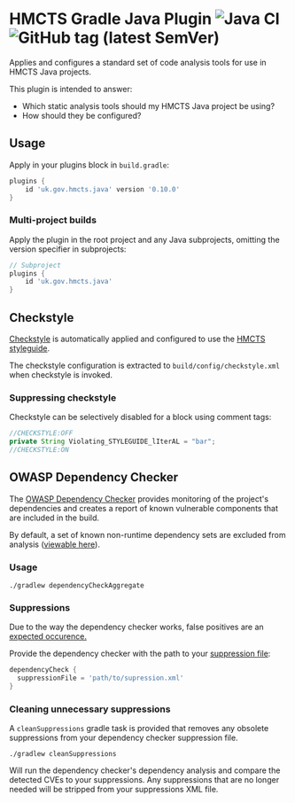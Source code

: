 # HMCTS Gradle Java Plugin ![Java CI](https://github.com/hmcts/gradle-java-plugin/workflows/Java%20CI/badge.svg) ![GitHub tag (latest SemVer)](https://img.shields.io/github/v/tag/hmcts/gradle-java-plugin?label=release)

Applies and configures a standard set of code analysis tools for use in HMCTS Java projects.

This plugin is intended to answer:

* Which static analysis tools should my HMCTS Java project be using?
* How should they be configured?


## Usage

Apply in your plugins block in `build.gradle`:

```groovy
plugins {
    id 'uk.gov.hmcts.java' version '0.10.0'
}
```

### Multi-project builds

Apply the plugin in the root project and any Java subprojects, omitting the version specifier in subprojects:

```groovy
// Subproject
plugins {
    id 'uk.gov.hmcts.java'
}
```

## Checkstyle

[Checkstyle](https://checkstyle.org/checks.html) is automatically applied and configured to use the [HMCTS styleguide](https://github.com/hmcts/gradle-java-plugin/blob/master/src/main/resources/hmcts-checkstyle.xml).

The checkstyle configuration is extracted to `build/config/checkstyle.xml` when checkstyle is invoked.

### Suppressing checkstyle

Checkstyle can be selectively disabled for a block using comment tags:

```java
//CHECKSTYLE:OFF
private String Violating_STYLEGUIDE_lIterAL = "bar";
//CHECKSTYLE:ON
```

## OWASP Dependency Checker

The [OWASP Dependency Checker](https://jeremylong.github.io/DependencyCheck/dependency-check-gradle/index.html) provides monitoring of the project's dependencies and creates a report of known vulnerable components that are included in the build.

By default, a set of known non-runtime dependency sets are excluded from analysis ([viewable here](https://github.com/hmcts/gradle-java-plugin/blob/f64ea895d880cc9c066a3bdef20c0fb90322cfad/src/main/java/uk/gov/hmcts/DependencyCheckSetup.java#L28-L28)).

### Usage

`./gradlew dependencyCheckAggregate`

### Suppressions

Due to the way the dependency checker works, false positives are an [expected occurence.](https://jeremylong.github.io/DependencyCheck/general/suppression.html)

Provide the dependency checker with the path to your [suppression file](https://jeremylong.github.io/DependencyCheck/general/suppression.html):

```groovy
dependencyCheck {
  suppressionFile = 'path/to/supression.xml'
}
```

### Cleaning unnecessary suppressions

A `cleanSuppressions` gradle task is provided that removes any obsolete suppressions from your dependency checker suppression file.

`./gradlew cleanSuppressions`

Will run the dependency checker's dependency analysis and compare the detected CVEs to your suppressions. Any suppressions that are no longer needed will be stripped from your suppressions XML file.
